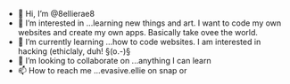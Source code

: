 - 👋 Hi, I’m @8ellierae8
- 👀 I’m interested in ...learning new things and art. I want to code my own websites and create my own apps. Basically take ovee the world. 
- 🌱 I’m currently learning ...how to code websites. I am interested in hacking (ethiclaly, duh! §(o.-)§
- 💞️ I’m looking to collaborate on ...anything I can learn
- 📫 How to reach me ...evasive.ellie on snap or 

<!---
8ellierae8/8ellierae8 is a ✨ special ✨ repository because its `README.md` (this file) appears on your GitHub profile.
You can click the Preview link to take a look at your changes.
--->
